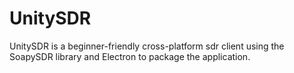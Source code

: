 # UnitySDR
UnitySDR is a beginner-friendly cross-platform sdr client using the SoapySDR library and Electron to package the application.
